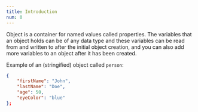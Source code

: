 ```yaml
---
title: Introduction
num: 0
---
```


Object is a container for named values called properties.
The variables that an object holds can be of any data type and these variables can be read from and written to after the initial object creation, and you can also add more variables to an object after it has been created.

Example of an (stringified) object called `person`: 

```json
{
	"firstName": "John",
	"lastName": "Doe",
	"age": 50,
	"eyeColor": "blue"
};
```
















